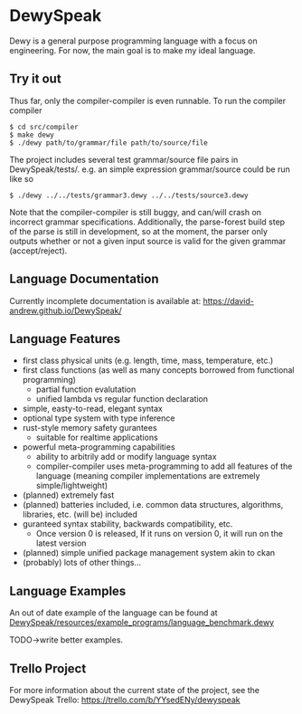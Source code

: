 # DewySpeak
Dewy is a general purpose programming language with a focus on engineering. For now, the main goal is to make my ideal language.

## Try it out
Thus far, only the compiler-compiler is even runnable. To run the compiler compiler

    $ cd src/compiler
    $ make dewy
    $ ./dewy path/to/grammar/file path/to/source/file

The project includes several test grammar/source file pairs in DewySpeak/tests/. e.g. an simple expression grammar/source could be run like so

    $ ./dewy ../../tests/grammar3.dewy ../../tests/source3.dewy

Note that the compiler-compiler is still buggy, and can/will crash on incorrect grammar specifications. Additionally, the parse-forest build step of the parse is still in development, so at the moment, the parser only outputs whether or not a given input source is valid for the given grammar (accept/reject).

## Language Documentation
Currently incomplete documentation is available at: https://david-andrew.github.io/DewySpeak/

## Language Features
* first class physical units (e.g. length, time, mass, temperature, etc.)
* first class functions (as well as many concepts borrowed from functional programming)
    * partial function evalutation
    * unified lambda vs regular function declaration
* simple, easty-to-read, elegant syntax
* optional type system with type inference
* rust-style memory safety gurantees
    * suitable for realtime applications
* powerful meta-programming capabilities 
    * ability to arbitrily add or modify language syntax
    * compiler-compiler uses meta-programming to add all features of the language (meaning compiler implementations are extremely simple/lightweight)
* (planned) extremely fast
* (planned) batteries included, i.e. common data structures, algorithms, libraries, etc. (will be) included
* guranteed syntax stability, backwards compatibility, etc.
    * Once version 0 is released, If it runs on version 0, it will run on the latest version
* (planned) simple unified package management system akin to ckan
* (probably) lots of other things...

## Language Examples
An out of date example of the language can be found at [DewySpeak/resources/example_programs/language_benchmark.dewy](https://github.com/david-andrew/DewySpeak/blob/master/resources/language_ideas/example_programs/language_benchmark.dewy)

TODO->write better examples.

## Trello Project
For more information about the current state of the project, see the DewySpeak Trello: https://trello.com/b/YYsedENy/dewyspeak
